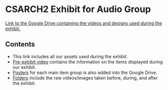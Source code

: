# CSARCH2 Exhibit for Audio Group

[Link to the Google Drive containing the videos and designs used during the exhibit.](https://drive.google.com/drive/folders/1HRNpERfUg3IKDDkH4_iqYU2Rj5RK22IE?usp=drive_link)

## Contents
- This link includes all our assets used during the exhibit.
- <ins>Pre-exhibit video</ins> contains the information on the items displayed during our exhibit.
- <ins>Posters</ins> for each main item group is also added into the Google Drive.
- <ins>Folders</ins> include the raw videos/images taken before, during, and after the exhibit.
